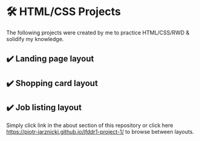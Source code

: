 # :hammer_and_wrench: HTML/CSS Projects

The following projects were created by me to practice HTML/CSS/RWD & solidify my knowledge. 

## :heavy_check_mark: Landing page layout

## :heavy_check_mark: Shopping card layout 

## :heavy_check_mark: Job listing layout 

Simply click link in the about section of this repository or click here https://piotr-jarznicki.github.io/jfddr1-project-1/ to browse between layouts. 


